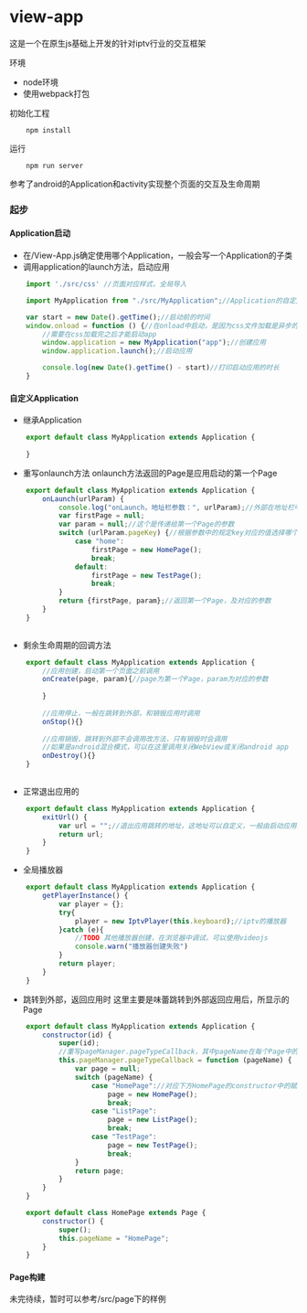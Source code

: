 # view-app
这是一个在原生js基础上开发的针对iptv行业的交互框架

环境
* node环境
* 使用webpack打包

初始化工程
```
    npm install
```

运行
```
    npm run server
```

参考了android的Application和activity实现整个页面的交互及生命周期


### 起步
#### Application启动

* 在/View-App.js确定使用哪个Application，一般会写一个Application的子类
* 调用application的launch方法，启动应用

```javascript
    import './src/css' //页面对应样式，全局导入

    import MyApplication from "./src/MyApplication";//Application的自定义子类

    var start = new Date().getTime();//启动前的时间
    window.onload = function () {//在onload中启动，是因为css文件加载是异步的
        //需要在css加载完之后才能启动app
        window.application = new MyApplication("app");//创建应用
        window.application.launch();//启动应用

        console.log(new Date().getTime() - start)//打印启动应用的时长
    }
```

#### 自定义Application

* 继承Application
```javascript
    export default class MyApplication extends Application {
    
    }
```

* 重写onlaunch方法
  onlaunch方法返回的Page是应用启动的第一个Page
```javascript
    export default class MyApplication extends Application {
        onLaunch(urlParam) {
            console.log("onLaunch，地址栏参数：", urlParam);//外部在地址栏中传递的参数
            var firstPage = null;
            var param = null;//这个是传递给第一个Page的参数
            switch (urlParam.pageKey) {//根据参数中的规定key对应的值选择哪个Page是第一个Page
                case "home":
                    firstPage = new HomePage();
                    break;
                default:
                    firstPage = new TestPage();
                    break;
            }
            return {firstPage, param};//返回第一个Page，及对应的参数
        }
    }
    
```

* 剩余生命周期的回调方法
```javascript
    export default class MyApplication extends Application {
        //应用创建，启动第一个页面之前调用
        onCreate(page, param){//page为第一个Page，param为对应的参数
            
        }
    
        //应用停止，一般在跳转到外部，和销毁应用时调用
        onStop(){}
    
        //应用销毁，跳转到外部不会调用改方法，只有销毁时会调用
        //如果是android混合模式，可以在这里调用关闭WebView或关闭android app
        onDestroy(){}
    }
    
```

* 正常退出应用的

```javascript
    export default class MyApplication extends Application {
        exitUrl() {
            var url = "";//退出应用跳转的地址，这地址可以自定义，一般由启动应用时，地址栏中的参数，比如：backUrl、returnUrl等
            return url;
        }
    }
```

* 全局播放器

```javascript
    export default class MyApplication extends Application {
        getPlayerInstance() {
            var player = {};
            try{
                player = new IptvPlayer(this.keyboard);//iptv的播放器
            }catch (e){
                //TODO 其他播放器创建，在浏览器中调试，可以使用videojs
                console.warn("播放器创建失败")
            }
            return player;
        }
    }
```

* 跳转到外部，返回应用时
这里主要是味蕾跳转到外部返回应用后，所显示的Page
```javascript
    export default class MyApplication extends Application {
        constructor(id) {
            super(id);
            //重写pageManager.pageTypeCallback，其中pageName在每个Page中的pageName对应
            this.pageManager.pageTypeCallback = function (pageName) {
                var page = null;
                switch (pageName) {
                    case "HomePage"://对应下方HomePage的constructor中的赋值的pageName
                        page = new HomePage();
                        break;
                    case "ListPage":
                        page = new ListPage();
                        break;
                    case "TestPage":
                        page = new TestPage();
                        break;
                }
                return page;
            }
        }
    }
```

```javascript
    export default class HomePage extends Page {
        constructor() {
            super();
            this.pageName = "HomePage";
        }
    }
```

#### Page构建
未完待续，暂时可以参考/src/page下的样例
